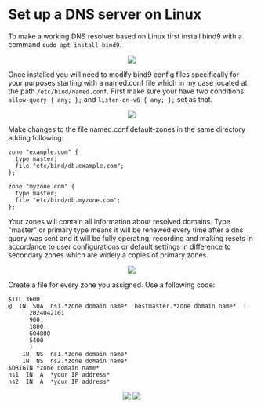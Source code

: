 # Set up a DNS server on Linux

To make a working DNS resolver based on Linux first install bind9 with a command `sudo apt install bind9`. 

<p align="center">
<img src="https://github.com/user-attachments/assets/dfc225fe-a4d8-4685-90e7-ec8f9a14cc6d">
</p>

Once installed you will need to modify bind9 config files specifically for your purposes starting with a named.conf file which in my case located at the path `/etc/bind/named.conf`. First make sure your have two conditions `allow-query { any; };` and `listen-on-v6 { any; };` set as that.

<p align="center">
<img src="https://github.com/user-attachments/assets/c1e89df0-c213-43f9-aa21-fe32ac38a694">
</p>

Make changes to the file named.conf.default-zones in the same directory adding following: 
```
zone "example.com" {
  type master;
  file "etc/bind/db.example.com";
};

zone "myzone.com" {
  type master;
  file "etc/bind/db.myzone.com";
};
```

Your zones will contain all information about resolved domains. Type "master" or primary type means it will be renewed every time after a dns query was sent and it will be fully operating, recording and making resets in accordance to user configurations or default settings in difference to secondary zones which are widely a copies of primary zones.

<p align="center">
<img src="https://github.com/user-attachments/assets/cc635945-92e9-471a-80a1-e5d139267a4b">
</p>

Create a file for every zone you assigned. Use a following code:
```
$TTL 3600
@  IN  SOA  ns1.*zone domain name*  hostmaster.*zone domain name*  (
      2024042101
      900
      1800
      604800
      5400
      )
    IN  NS  ns1.*zone domain name*
    IN  NS  ns2.*zone domain name*
$ORIGIN *zone domain name*
ns1  IN  A  *your IP address*
ns2  IN  A  *your IP address*
```


<p align="center">
<img src="https://github.com/user-attachments/assets/cce59120-555e-4074-8657-731f1ce3c9d6">
<img src="https://github.com/user-attachments/assets/34290e2b-2815-49b1-a87f-b7628e964700">
</p>
